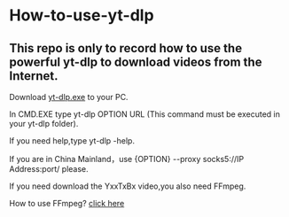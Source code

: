 # How-to-use-yt-dlp

## This repo is only to record how to use the powerful yt-dlp to download videos from the Internet.

Download [yt-dlp.exe](https://github.com/yt-dlp/yt-dlp/releases) to your PC.

In CMD.EXE type yt-dlp OPTION URL (This command must be executed in your yt-dlp folder).

If you need help,type yt-dlp -help.

If you are in China Mainland，use {OPTION} --proxy socks5://IP Address:port/ please.

If you need download the YxxTxBx video,you also need FFmpeg. 

How to use FFmpeg? [click here](https://github.com/RainbowXiaobo/How-to-use-FFmpeg)
